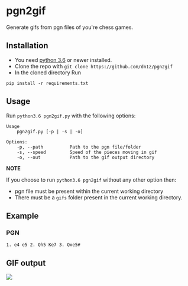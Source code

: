 # pgn2gif
Generate gifs from pgn files of you're chess games.

## Installation
* You need [python 3.6](https://www.python.org/downloads/) or newer installed.
* Clone the repo with `git clone https://github.com/dn1z/pgn2gif`
* In the cloned directory Run
```
pip install -r requirements.txt
```

## Usage
Run `python3.6 pgn2gif.py` with the following options:
```
Usage
    pgn2gif.py [-p | -s | -o]

Options:
    -p, --path          Path to the pgn file/folder
    -s, --speed         Speed of the pieces moving in gif
    -o, --out           Path to the gif output directory
```

__NOTE__

If you choose to run `python3.6 pgn2gif` without any other option then:

* pgn file must be present within the current working directory
* There must be a `gifs` folder present in the current working directory.

## Example

### PGN
```
1. e4 e5 2. Qh5 Ke7 3. Qxe5#
```

## GIF output
<img src="https://media.giphy.com/media/2UtkKmkhBCfv0bXHBk/giphy.gif">
